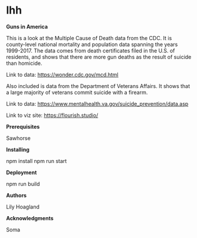 # lhh
<b>Guns in America</b>

This is a look at the Multiple Cause of Death data from the CDC. It is county-level national mortality and population data spanning the years 1999-2017. The data comes from death certificates filed in the U.S. of residents, and shows that there are more gun deaths as the result of suicide than homicide.

Link to data: <a href=“https://wonder.cdc.gov/mcd.html”> https://wonder.cdc.gov/mcd.html </a>

Also included is data from the Department of Veterans Affairs. It shows that a large majority of veterans commit suicide with a firearm.

Link to data: https://www.mentalhealth.va.gov/suicide_prevention/data.asp 

Link to viz site: https://flourish.studio/


<b>Prerequisites</b>

Sawhorse 

<b>Installing</b>

npm install
npm run start

<b>Deployment</b>

npm run build

<b>Authors</b>

Lily Hoagland

<b>Acknowledgments</b>

Soma 
